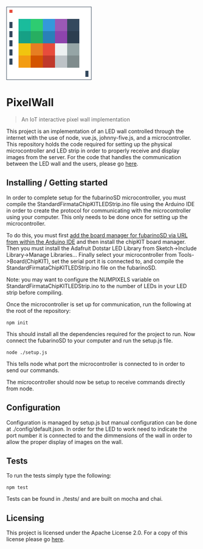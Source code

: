 ![Pixel Wall Logo](./images/PixelWallLogo.png)

# PixelWall
> An IoT interactive pixel wall implementation

This project is an implementation of an LED wall controlled through the internet with the use of node, vue.js, johnny-five.js, and a microcontroller. This repository holds the code required for setting up the physical microcontroller and LED strip in order to properly receive and display images from the server. For the code that handles the communication between the LED wall and the users, please go [here](https://github.com/RutgersUniversityVirtualWorlds/pixelserver).

## Installing / Getting started

In order to complete setup for the fubarinoSD microcontroller, you must compile the StandardFirmataChipKITLEDStrip.ino file using the Arduino IDE in order to create the protocol for communicating with the microcontroller using your computer. This only needs to be done once for setting up the microcontroller.

To do this, you must first [add the board manager for fubarinoSD via URL from within the Arduino IDE](http://chipkit.net/wiki/index.php?title=ChipKIT_core) and then install the chipKIT board manager. Then you must install the Adafruit Dotstar LED Library from Sketch->Include Library->Manage Libraries... Finally select your microcontroller from Tools->Board(ChipKIT), set the serial port it is connected to, and compile the StandardFirmataChipKITLEDStrip.ino file on the fubarinoSD.

Note: you may want to configure the NUMPIXELS variable on StandardFirmataChipKITLEDStrip.ino to the number of LEDs in your LED strip before compiling.

Once the microcontroller is set up for communication, run the following at the root of the repository:

```shell
npm init
```

This should install all the dependencies required for the project to run.
Now connect the fubarinoSD to your computer and run the setup.js file.

```shell
node ./setup.js
```

This tells node what port the microcontroller is connected to in order to send our commands.

The microcontroller should now be setup to receive commands directly from node.


## Configuration

Configuration is managed by setup.js but manual configuration can be done at ./config/default.json.
In order for the LED to work need to indicate the port number it is connected to and the dimmensions of the wall in order to allow the proper display of images on the wall.

## Tests

To run the tests simply type the following:

```
npm test
```
Tests can be found in ./tests/ and are built on mocha and chai.

## Licensing

This project is licensed under the Apache License 2.0.
For a copy of this license please go [here](https://www.apache.org/licenses/LICENSE-2.0.html).
